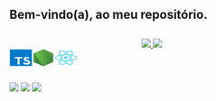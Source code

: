 <h2>Bem-vindo(a), ao meu repositório.<h2>

 ##

<div align="center">
  <a href="https://github.com/Marcos-sxt">
  <img height="180em" src="https://github-readme-stats.vercel.app/api?username=Marcos-sxt&show_icons=true&theme=github_dark&include_all_commits=true&count_private=true"/>
  <img height="180em" src="https://github-readme-stats.vercel.app/api/top-langs/?username=Marcos-sxt&layout=compact&langs_count=7&theme=github_dark"/>
</div>
  <div style="display: flex"><br>
  <img align="center" alt="MX-Js" height="30" width="40" src="https://raw.githubusercontent.com/devicons/devicon/master/icons/typescript/typescript-plain.svg">
  <img align="center" alt="MX-HTML" height="30" width="40" src="https://raw.githubusercontent.com/devicons/devicon/master/icons/nodejs/nodejs-original.svg">
  <img align="center" alt="MX-CSS" height="30" width="40" src="https://raw.githubusercontent.com/devicons/devicon/master/icons/react/react-original.svg">

</div>
    
 ##
    
<div>
  <a href="https://www.instagram.com/marukosu_desu/" target="_blank"><img src="https://img.shields.io/badge/-Instagram-%23E4405F?style=for-the-badge&logo=instagram&logoColor=white" target="_blank"></a>
 <a href="https://discord.gg/5zc8JXk2" target="_blank"><img src="https://img.shields.io/badge/Discord-7289DA?style=for-the-badge&logo=discord&logoColor=white" target="_blank"></a> 
  <a href = "mailto:marcossantos7955@gmail.com"><img src="https://img.shields.io/badge/-Gmail-%23333?style=for-the-badge&logo=gmail&logoColor=white" target="_blank"></a>
</div>
